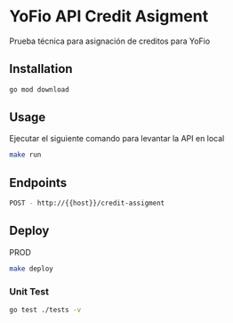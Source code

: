 # YoFio API Credit Asigment

Prueba técnica para asignación de creditos para YoFio

## Installation

```bash
go mod download
```

## Usage
Ejecutar el siguiente comando para levantar la API en local

```bash
make run
```

## Endpoints

```bash
POST - http://{{host}}/credit-assigment
```
## Deploy

PROD

```bash
make deploy
```

### Unit Test
```bash
go test ./tests -v
```